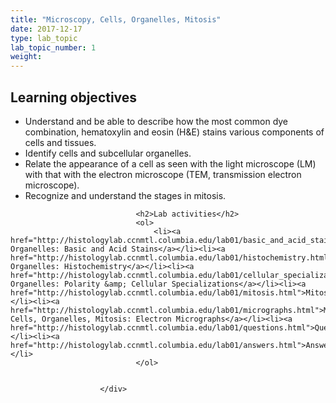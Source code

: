 ```yaml
---
title: "Microscopy, Cells, Organelles, Mitosis"
date: 2017-12-17
type: lab_topic
lab_topic_number: 1
weight: 
---
```

<div class="entrybody">
						<h2>Learning objectives</h2>


<ul>
<li>Understand and be able to describe how the most common dye combination, hematoxylin and eosin (H&amp;E) stains various components of cells and tissues.</li>
<li>Identify cells and subcellular organelles.</li>
<li>Relate the appearance of a cell as seen with the light microscope (LM) with that with the electron microscope (TEM, transmission electron microscope).</li>
<li>Recognize and understand the stages in mitosis.</li>
</ul>


						
						
							
								
								<h2>Lab activities</h2>
								<ol>
									<li><a href="http://histologylab.ccnmtl.columbia.edu/lab01/basic_and_acid_stains.html">Cells, Organelles: Basic and Acid Stains</a></li><li><a href="http://histologylab.ccnmtl.columbia.edu/lab01/histochemistry.html">Cells, Organelles: Histochemistry</a></li><li><a href="http://histologylab.ccnmtl.columbia.edu/lab01/cellular_specializations.html">Cells, Organelles: Polarity &amp; Cellular Specializations</a></li><li><a href="http://histologylab.ccnmtl.columbia.edu/lab01/mitosis.html">Mitosis</a></li><li><a href="http://histologylab.ccnmtl.columbia.edu/lab01/micrographs.html">Microscopy, Cells, Organelles, Mitosis: Electron Micrographs</a></li><li><a href="http://histologylab.ccnmtl.columbia.edu/lab01/questions.html">Questions</a></li><li><a href="http://histologylab.ccnmtl.columbia.edu/lab01/answers.html">Answers</a></li>
								</ol>
							
						
						</div>